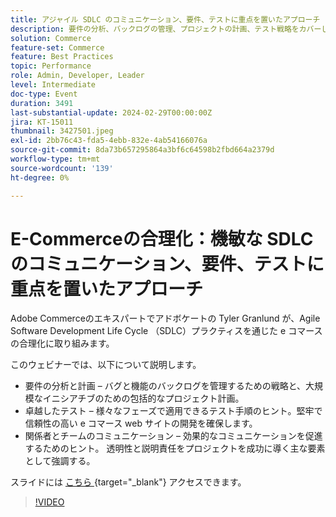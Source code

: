 ```yaml
---
title: アジャイル SDLC のコミュニケーション、要件、テストに重点を置いたアプローチ
description: 要件の分析、バックログの管理、プロジェクトの計画、テスト戦略をカバーし、実行を成功させるために透明性と説明責任を持つコミュニケーションを促進するというアジャイルな SDLC プラクティスを使用して、e コマースの開発を合理化します。
solution: Commerce
feature-set: Commerce
feature: Best Practices
topic: Performance
role: Admin, Developer, Leader
level: Intermediate
doc-type: Event
duration: 3491
last-substantial-update: 2024-02-29T00:00:00Z
jira: KT-15011
thumbnail: 3427501.jpeg
exl-id: 2bb76c43-fda5-4ebb-832e-4ab54166076a
source-git-commit: 8da73b657295864a3bf6c64598b2fbd664a2379d
workflow-type: tm+mt
source-wordcount: '139'
ht-degree: 0%

---
```


# E-Commerceの合理化：機敏な SDLC のコミュニケーション、要件、テストに重点を置いたアプローチ

Adobe Commerceのエキスパートでアドボケートの Tyler Granlund が、Agile Software Development Life Cycle （SDLC）プラクティスを通じた e コマースの合理化に取り組みます。

このウェビナーでは、以下について説明します。

* 要件の分析と計画 – バグと機能のバックログを管理するための戦略と、大規模なイニシアチブのための包括的なプロジェクト計画。
* 卓越したテスト – 様々なフェーズで適用できるテスト手順のヒント。堅牢で信頼性の高い e コマース web サイトの開発を確保します。
* 関係者とチームのコミュニケーション – 効果的なコミュニケーションを促進するためのヒント。 透明性と説明責任をプロジェクトを成功に導く主な要素として強調する。

スライドには [ こちら ](../../assets/commerce/agile-sldc-slides.pdf){target="_blank"} アクセスできます。

>[!VIDEO](https://video.tv.adobe.com/v/3427501/?learn=on)
